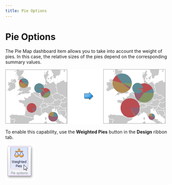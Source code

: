 ```yaml
---
title: Pie Options
---
```

# Pie Options
The Pie Map dashboard item allows you to take into account the weight of pies. In this case, the relative sizes of the pies depend on the corresponding summary values.

![WeightedPies](../../../../../images/img126625.png)

To enable this capability, use the **Weighted Pies** button in the **Design** ribbon tab.

![WeightedPies_Ribbon](../../../../../images/img23646.png)